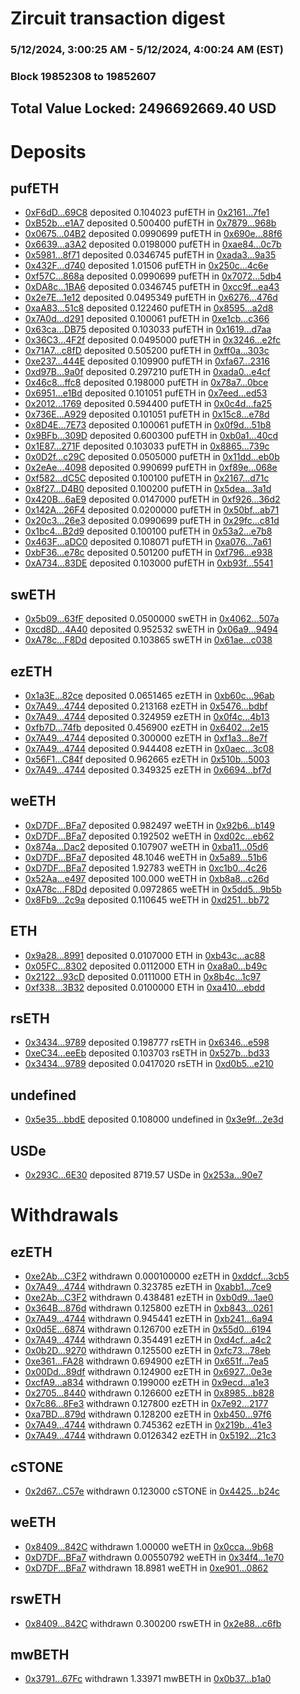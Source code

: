 # Zircuit transaction digest
### 5/12/2024, 3:00:25 AM - 5/12/2024, 4:00:24 AM (EST)
### Block 19852308 to 19852607

## Total Value Locked: 2496692669.40 USD

# Deposits
## pufETH
- [0xF6dD...69C8](https://etherscan.io/address/0xF6dD2dBb0c6C03AcD292E9F059402405181F69C8) deposited 0.104023 pufETH in [0x2161...7fe1](https://etherscan.io/tx/0xF6dD2dBb0c6C03AcD292E9F059402405181F69C8)
- [0xB52b...e1A7](https://etherscan.io/address/0xB52bA587b8B27AC3F9b842dd2075aec1A150e1A7) deposited 0.500400 pufETH in [0x7879...968b](https://etherscan.io/tx/0xB52bA587b8B27AC3F9b842dd2075aec1A150e1A7)
- [0x0675...04B2](https://etherscan.io/address/0x06756D8F2A9a2834245a9ccE13Bab8106a0504B2) deposited 0.0990699 pufETH in [0x690e...88f6](https://etherscan.io/tx/0x06756D8F2A9a2834245a9ccE13Bab8106a0504B2)
- [0x6639...a3A2](https://etherscan.io/address/0x6639B6C0a1F359E8b7BE5bBD5cf8809b1f3Ba3A2) deposited 0.0198000 pufETH in [0xae84...0c7b](https://etherscan.io/tx/0x6639B6C0a1F359E8b7BE5bBD5cf8809b1f3Ba3A2)
- [0x5981...8f71](https://etherscan.io/address/0x5981C54b3507b40F433CA55c85360F2267A18f71) deposited 0.0346745 pufETH in [0xada3...9a35](https://etherscan.io/tx/0x5981C54b3507b40F433CA55c85360F2267A18f71)
- [0x432F...d740](https://etherscan.io/address/0x432FCd67815D5cC72808A7815a02373FDEE7d740) deposited 1.01506 pufETH in [0x250c...4c6e](https://etherscan.io/tx/0x432FCd67815D5cC72808A7815a02373FDEE7d740)
- [0xf57C...868a](https://etherscan.io/address/0xf57CCE6A7a6ad5d04aD867e26f56fb66DF0F868a) deposited 0.0990699 pufETH in [0x7072...5db4](https://etherscan.io/tx/0xf57CCE6A7a6ad5d04aD867e26f56fb66DF0F868a)
- [0xDA8c...1BA6](https://etherscan.io/address/0xDA8cd1190b0bE3851022603163507121d1361BA6) deposited 0.0346745 pufETH in [0xcc9f...ea43](https://etherscan.io/tx/0xDA8cd1190b0bE3851022603163507121d1361BA6)
- [0x2e7E...1e12](https://etherscan.io/address/0x2e7E74419B4da0b62A4a81917A5d5F23631E1e12) deposited 0.0495349 pufETH in [0x6276...476d](https://etherscan.io/tx/0x2e7E74419B4da0b62A4a81917A5d5F23631E1e12)
- [0xaA83...51c8](https://etherscan.io/address/0xaA83f9e821c3cA958E94F032E67DfEa103E851c8) deposited 0.122460 pufETH in [0x8595...a2d8](https://etherscan.io/tx/0xaA83f9e821c3cA958E94F032E67DfEa103E851c8)
- [0x7A0d...d291](https://etherscan.io/address/0x7A0d8fDE35CCbBFd6bb9D4Cfd7Eca4805925d291) deposited 0.100061 pufETH in [0xe1cb...c366](https://etherscan.io/tx/0x7A0d8fDE35CCbBFd6bb9D4Cfd7Eca4805925d291)
- [0x63ca...DB75](https://etherscan.io/address/0x63ca3D524C09aD5D1D5949B58245a8dF7973DB75) deposited 0.103033 pufETH in [0x1619...d7aa](https://etherscan.io/tx/0x63ca3D524C09aD5D1D5949B58245a8dF7973DB75)
- [0x36C3...4F2f](https://etherscan.io/address/0x36C3229f58C0FA5547Af4eAd89dE2Ff283024F2f) deposited 0.0495000 pufETH in [0x3246...e2fc](https://etherscan.io/tx/0x36C3229f58C0FA5547Af4eAd89dE2Ff283024F2f)
- [0x71A7...c8fD](https://etherscan.io/address/0x71A70e646B3898dd058b4A7B82844Bc48cF2c8fD) deposited 0.505200 pufETH in [0xff0a...303c](https://etherscan.io/tx/0x71A70e646B3898dd058b4A7B82844Bc48cF2c8fD)
- [0xe237...444E](https://etherscan.io/address/0xe2372188D11156816A12a96858a0D2CD0AF8444E) deposited 0.109900 pufETH in [0xfa67...2316](https://etherscan.io/tx/0xe2372188D11156816A12a96858a0D2CD0AF8444E)
- [0xd97B...9a0f](https://etherscan.io/address/0xd97B139a8341BD6F1D923c0a1045813FAb899a0f) deposited 0.297210 pufETH in [0xada0...e4cf](https://etherscan.io/tx/0xd97B139a8341BD6F1D923c0a1045813FAb899a0f)
- [0x46c8...ffc8](https://etherscan.io/address/0x46c88Eae4c4a85C1f4DcBbA59E0A0C5B5DB2ffc8) deposited 0.198000 pufETH in [0x78a7...0bce](https://etherscan.io/tx/0x46c88Eae4c4a85C1f4DcBbA59E0A0C5B5DB2ffc8)
- [0x6951...e1Bd](https://etherscan.io/address/0x6951fd2b95999d0F45Fc5422F7eF5cc2E55fe1Bd) deposited 0.101051 pufETH in [0x7eed...ed53](https://etherscan.io/tx/0x6951fd2b95999d0F45Fc5422F7eF5cc2E55fe1Bd)
- [0x2012...1769](https://etherscan.io/address/0x2012e7d3DD25ca77BF5e5e3a9b516345E65E1769) deposited 0.594400 pufETH in [0x0c4d...fa25](https://etherscan.io/tx/0x2012e7d3DD25ca77BF5e5e3a9b516345E65E1769)
- [0x736E...A929](https://etherscan.io/address/0x736EE9487cF2E5F4353295d45d69b1bE7d72A929) deposited 0.101051 pufETH in [0x15c8...e78d](https://etherscan.io/tx/0x736EE9487cF2E5F4353295d45d69b1bE7d72A929)
- [0x8D4E...7E73](https://etherscan.io/address/0x8D4E2db4CE2300ec63124faC726832690e437E73) deposited 0.100061 pufETH in [0x0f9d...51b8](https://etherscan.io/tx/0x8D4E2db4CE2300ec63124faC726832690e437E73)
- [0x9BFb...309D](https://etherscan.io/address/0x9BFb81092174A6E34c5D99ba984958A5439E309D) deposited 0.600300 pufETH in [0xb0a1...40cd](https://etherscan.io/tx/0x9BFb81092174A6E34c5D99ba984958A5439E309D)
- [0x1E87...271F](https://etherscan.io/address/0x1E870b414C7B62EEb881921B838Cd4C3115A271F) deposited 0.103033 pufETH in [0x8865...739c](https://etherscan.io/tx/0x1E870b414C7B62EEb881921B838Cd4C3115A271F)
- [0x0D2f...c29C](https://etherscan.io/address/0x0D2f0a14912BcdCE1562bdc44253b28F6cEAc29C) deposited 0.0505000 pufETH in [0x11dd...eb0b](https://etherscan.io/tx/0x0D2f0a14912BcdCE1562bdc44253b28F6cEAc29C)
- [0x2eAe...4098](https://etherscan.io/address/0x2eAeB7AcF4F1E2C9981e416652e2b5eb0Cd24098) deposited 0.990699 pufETH in [0xf89e...068e](https://etherscan.io/tx/0x2eAeB7AcF4F1E2C9981e416652e2b5eb0Cd24098)
- [0xf582...dC5C](https://etherscan.io/address/0xf5824f4369530E132946052bB6A7d7bf9Aa7dC5C) deposited 0.100100 pufETH in [0x2167...d71c](https://etherscan.io/tx/0xf5824f4369530E132946052bB6A7d7bf9Aa7dC5C)
- [0x8f27...D4B0](https://etherscan.io/address/0x8f27a15290C754D4f39145178032a29f76eDD4B0) deposited 0.100200 pufETH in [0x5dea...3a1d](https://etherscan.io/tx/0x8f27a15290C754D4f39145178032a29f76eDD4B0)
- [0x420B...6aE9](https://etherscan.io/address/0x420B0358371Bd772aa7C3B23c8077afB1daD6aE9) deposited 0.0147000 pufETH in [0xf926...36d2](https://etherscan.io/tx/0x420B0358371Bd772aa7C3B23c8077afB1daD6aE9)
- [0x142A...26F4](https://etherscan.io/address/0x142A67e7231C4d93C99EC90237827A5f5d3926F4) deposited 0.0200000 pufETH in [0x50bf...ab71](https://etherscan.io/tx/0x142A67e7231C4d93C99EC90237827A5f5d3926F4)
- [0x20c3...26e3](https://etherscan.io/address/0x20c34976Eb9b5712BB5023490A7Df5c495d226e3) deposited 0.0990699 pufETH in [0x29fc...c81d](https://etherscan.io/tx/0x20c34976Eb9b5712BB5023490A7Df5c495d226e3)
- [0x1bc4...B2d9](https://etherscan.io/address/0x1bc450F4B1E4eC7b50c1B187D47d1d91E0D5B2d9) deposited 0.100100 pufETH in [0x53a2...e7b8](https://etherscan.io/tx/0x1bc450F4B1E4eC7b50c1B187D47d1d91E0D5B2d9)
- [0x463F...aDC0](https://etherscan.io/address/0x463F3c43ECf66b9E5d42B961Db09f3abA3f2aDC0) deposited 0.108071 pufETH in [0xa076...7a61](https://etherscan.io/tx/0x463F3c43ECf66b9E5d42B961Db09f3abA3f2aDC0)
- [0xbF36...e78c](https://etherscan.io/address/0xbF36Aa0606Df17eC21F5B58DeE6fE0ADCfcBe78c) deposited 0.501200 pufETH in [0xf796...e938](https://etherscan.io/tx/0xbF36Aa0606Df17eC21F5B58DeE6fE0ADCfcBe78c)
- [0xA734...83DE](https://etherscan.io/address/0xA734191E1B194f5095C553Bc682e1B224B4683DE) deposited 0.103000 pufETH in [0xb93f...5541](https://etherscan.io/tx/0xA734191E1B194f5095C553Bc682e1B224B4683DE)
## swETH
- [0x5b09...63fF](https://etherscan.io/address/0x5b095d11666b2009b135b08296dacBed15eC63fF) deposited 0.0500000 swETH in [0x4062...507a](https://etherscan.io/tx/0x5b095d11666b2009b135b08296dacBed15eC63fF)
- [0xcd8D...4A40](https://etherscan.io/address/0xcd8DFc91B79c8060173DF7f54efcFD45201b4A40) deposited 0.952532 swETH in [0x06a9...9494](https://etherscan.io/tx/0xcd8DFc91B79c8060173DF7f54efcFD45201b4A40)
- [0xA78c...F8Dd](https://etherscan.io/address/0xA78cf16962e94E1883b70f18C4E80a7D2862F8Dd) deposited 0.103865 swETH in [0x61ae...c038](https://etherscan.io/tx/0xA78cf16962e94E1883b70f18C4E80a7D2862F8Dd)
## ezETH
- [0x1a3E...82ce](https://etherscan.io/address/0x1a3E97f3176C00F09faa9482604fe2180b0082ce) deposited 0.0651465 ezETH in [0xb60c...96ab](https://etherscan.io/tx/0x1a3E97f3176C00F09faa9482604fe2180b0082ce)
- [0x7A49...4744](https://etherscan.io/address/0x7A493Be5c2ce014cD049Bf178a1ac0Db1B434744) deposited 0.213168 ezETH in [0x5476...bdbf](https://etherscan.io/tx/0x7A493Be5c2ce014cD049Bf178a1ac0Db1B434744)
- [0x7A49...4744](https://etherscan.io/address/0x7A493Be5c2ce014cD049Bf178a1ac0Db1B434744) deposited 0.324959 ezETH in [0x0f4c...4b13](https://etherscan.io/tx/0x7A493Be5c2ce014cD049Bf178a1ac0Db1B434744)
- [0xfb7D...74fb](https://etherscan.io/address/0xfb7D81186FE14cb4f3f8A5376eC2e10206df74fb) deposited 0.456900 ezETH in [0x6402...2e15](https://etherscan.io/tx/0xfb7D81186FE14cb4f3f8A5376eC2e10206df74fb)
- [0x7A49...4744](https://etherscan.io/address/0x7A493Be5c2ce014cD049Bf178a1ac0Db1B434744) deposited 0.300000 ezETH in [0xf1a3...8e7f](https://etherscan.io/tx/0x7A493Be5c2ce014cD049Bf178a1ac0Db1B434744)
- [0x7A49...4744](https://etherscan.io/address/0x7A493Be5c2ce014cD049Bf178a1ac0Db1B434744) deposited 0.944408 ezETH in [0x0aec...3c08](https://etherscan.io/tx/0x7A493Be5c2ce014cD049Bf178a1ac0Db1B434744)
- [0x56F1...C84f](https://etherscan.io/address/0x56F1EADe8Bff45453ba693BA58eFDF8c03CbC84f) deposited 0.962665 ezETH in [0x510b...5003](https://etherscan.io/tx/0x56F1EADe8Bff45453ba693BA58eFDF8c03CbC84f)
- [0x7A49...4744](https://etherscan.io/address/0x7A493Be5c2ce014cD049Bf178a1ac0Db1B434744) deposited 0.349325 ezETH in [0x6694...bf7d](https://etherscan.io/tx/0x7A493Be5c2ce014cD049Bf178a1ac0Db1B434744)
## weETH
- [0xD7DF...BFa7](https://etherscan.io/address/0xD7DF7E085214743530afF339aFC420c7c720BFa7) deposited 0.982497 weETH in [0x92b6...b149](https://etherscan.io/tx/0xD7DF7E085214743530afF339aFC420c7c720BFa7)
- [0xD7DF...BFa7](https://etherscan.io/address/0xD7DF7E085214743530afF339aFC420c7c720BFa7) deposited 0.192502 weETH in [0xd02c...eb62](https://etherscan.io/tx/0xD7DF7E085214743530afF339aFC420c7c720BFa7)
- [0x874a...Dac2](https://etherscan.io/address/0x874aD1716B4a7C5c2A631559A674e1C55821Dac2) deposited 0.107907 weETH in [0xba11...05d6](https://etherscan.io/tx/0x874aD1716B4a7C5c2A631559A674e1C55821Dac2)
- [0xD7DF...BFa7](https://etherscan.io/address/0xD7DF7E085214743530afF339aFC420c7c720BFa7) deposited 48.1046 weETH in [0x5a89...51b6](https://etherscan.io/tx/0xD7DF7E085214743530afF339aFC420c7c720BFa7)
- [0xD7DF...BFa7](https://etherscan.io/address/0xD7DF7E085214743530afF339aFC420c7c720BFa7) deposited 1.92783 weETH in [0xc1b0...4c26](https://etherscan.io/tx/0xD7DF7E085214743530afF339aFC420c7c720BFa7)
- [0x52Aa...e497](https://etherscan.io/address/0x52Aa899454998Be5b000Ad077a46Bbe360F4e497) deposited 100.000 weETH in [0xb8a8...c26d](https://etherscan.io/tx/0x52Aa899454998Be5b000Ad077a46Bbe360F4e497)
- [0xA78c...F8Dd](https://etherscan.io/address/0xA78cf16962e94E1883b70f18C4E80a7D2862F8Dd) deposited 0.0972865 weETH in [0x5dd5...9b5b](https://etherscan.io/tx/0xA78cf16962e94E1883b70f18C4E80a7D2862F8Dd)
- [0x8Fb9...2c9a](https://etherscan.io/address/0x8Fb9eA99561109B44f961868cb78125cfF882c9a) deposited 0.110645 weETH in [0xd251...bb72](https://etherscan.io/tx/0x8Fb9eA99561109B44f961868cb78125cfF882c9a)
## ETH
- [0x9a28...8991](https://etherscan.io/address/0x9a2880da440043cFe59e7C3a856b40eBAa218991) deposited 0.0107000 ETH in [0xb43c...ac88](https://etherscan.io/tx/0x9a2880da440043cFe59e7C3a856b40eBAa218991)
- [0x05FC...8302](https://etherscan.io/address/0x05FCB01BA714382C4290C925E9E76b0F80e98302) deposited 0.0112000 ETH in [0xa8a0...b49c](https://etherscan.io/tx/0x05FCB01BA714382C4290C925E9E76b0F80e98302)
- [0x2122...93cD](https://etherscan.io/address/0x2122fA2Ef34d2500ea833913D87BD14df6e293cD) deposited 0.0111000 ETH in [0x8b4c...1c97](https://etherscan.io/tx/0x2122fA2Ef34d2500ea833913D87BD14df6e293cD)
- [0xf338...3B32](https://etherscan.io/address/0xf3387800aEEd11eb53cA12b6A8c8DFd5736E3B32) deposited 0.0100000 ETH in [0xa410...ebdd](https://etherscan.io/tx/0xf3387800aEEd11eb53cA12b6A8c8DFd5736E3B32)
## rsETH
- [0x3434...9789](https://etherscan.io/address/0x34349c5569e7B846c3558961552D2202760A9789) deposited 0.198777 rsETH in [0x6346...e598](https://etherscan.io/tx/0x34349c5569e7B846c3558961552D2202760A9789)
- [0xeC34...eeEb](https://etherscan.io/address/0xeC345F61ebb728e19030BE454BfFfb8e410feeEb) deposited 0.103703 rsETH in [0x527b...bd33](https://etherscan.io/tx/0xeC345F61ebb728e19030BE454BfFfb8e410feeEb)
- [0x3434...9789](https://etherscan.io/address/0x34349c5569e7B846c3558961552D2202760A9789) deposited 0.0417020 rsETH in [0xd0b5...e210](https://etherscan.io/tx/0x34349c5569e7B846c3558961552D2202760A9789)
## undefined
- [0x5e35...bbdE](https://etherscan.io/address/0x5e3537F7F00a25c55875f4A3E52E08125f5bbbdE) deposited 0.108000 undefined in [0x3e9f...2e3d](https://etherscan.io/tx/0x5e3537F7F00a25c55875f4A3E52E08125f5bbbdE)
## USDe
- [0x293C...6E30](https://etherscan.io/address/0x293C6937D8D82e05B01335F7B33FBA0c8e256E30) deposited 8719.57 USDe in [0x253a...90e7](https://etherscan.io/tx/0x293C6937D8D82e05B01335F7B33FBA0c8e256E30)
# Withdrawals
## ezETH
- [0xe2Ab...C3F2](https://etherscan.io/address/0xe2Ab42F7b4165dc2Dabf1706a780e3808212C3F2) withdrawn 0.000100000 ezETH in [0xddcf...3cb5](https://etherscan.io/tx/0xe2Ab42F7b4165dc2Dabf1706a780e3808212C3F2)
- [0x7A49...4744](https://etherscan.io/address/0x7A493Be5c2ce014cD049Bf178a1ac0Db1B434744) withdrawn 0.323785 ezETH in [0xabb1...7ce9](https://etherscan.io/tx/0x7A493Be5c2ce014cD049Bf178a1ac0Db1B434744)
- [0xe2Ab...C3F2](https://etherscan.io/address/0xe2Ab42F7b4165dc2Dabf1706a780e3808212C3F2) withdrawn 0.438481 ezETH in [0xb0d9...1ae0](https://etherscan.io/tx/0xe2Ab42F7b4165dc2Dabf1706a780e3808212C3F2)
- [0x364B...876d](https://etherscan.io/address/0x364B975cC19B3b8bE737c20437EF254B672c876d) withdrawn 0.125800 ezETH in [0xb843...0261](https://etherscan.io/tx/0x364B975cC19B3b8bE737c20437EF254B672c876d)
- [0x7A49...4744](https://etherscan.io/address/0x7A493Be5c2ce014cD049Bf178a1ac0Db1B434744) withdrawn 0.945441 ezETH in [0xb241...6a94](https://etherscan.io/tx/0x7A493Be5c2ce014cD049Bf178a1ac0Db1B434744)
- [0x0d5E...6874](https://etherscan.io/address/0x0d5E4AEd929736c91d59aeC884d99873E1186874) withdrawn 0.126700 ezETH in [0x55d0...6194](https://etherscan.io/tx/0x0d5E4AEd929736c91d59aeC884d99873E1186874)
- [0x7A49...4744](https://etherscan.io/address/0x7A493Be5c2ce014cD049Bf178a1ac0Db1B434744) withdrawn 0.354491 ezETH in [0xd4cf...a4c2](https://etherscan.io/tx/0x7A493Be5c2ce014cD049Bf178a1ac0Db1B434744)
- [0x0b2D...9270](https://etherscan.io/address/0x0b2D1572b7220B129672cf8d3b9ab25D28629270) withdrawn 0.125500 ezETH in [0xfc73...78eb](https://etherscan.io/tx/0x0b2D1572b7220B129672cf8d3b9ab25D28629270)
- [0xe361...FA28](https://etherscan.io/address/0xe3615C57339377Ca83B2A12a8cE30275c655FA28) withdrawn 0.694900 ezETH in [0x651f...7ea5](https://etherscan.io/tx/0xe3615C57339377Ca83B2A12a8cE30275c655FA28)
- [0x00Dd...89df](https://etherscan.io/address/0x00Dd66354C7e0B0670d62062c37eFF645eaa89df) withdrawn 0.124900 ezETH in [0x6927...0e3e](https://etherscan.io/tx/0x00Dd66354C7e0B0670d62062c37eFF645eaa89df)
- [0xcfA9...a834](https://etherscan.io/address/0xcfA9A999Cd43C372A218B7185C694F4640cfa834) withdrawn 0.199000 ezETH in [0x9ecd...a1e3](https://etherscan.io/tx/0xcfA9A999Cd43C372A218B7185C694F4640cfa834)
- [0x2705...8440](https://etherscan.io/address/0x2705381472260Dd3F4117e251BCe4cd2aec88440) withdrawn 0.126600 ezETH in [0x8985...b828](https://etherscan.io/tx/0x2705381472260Dd3F4117e251BCe4cd2aec88440)
- [0x7c86...8Fe3](https://etherscan.io/address/0x7c8604067f94edD2248829602478C656BFd48Fe3) withdrawn 0.127800 ezETH in [0x7e92...2177](https://etherscan.io/tx/0x7c8604067f94edD2248829602478C656BFd48Fe3)
- [0xa7BD...879d](https://etherscan.io/address/0xa7BD0f8B41cd9ABD4B865Ee81031E4EAE942879d) withdrawn 0.128200 ezETH in [0xb450...97f6](https://etherscan.io/tx/0xa7BD0f8B41cd9ABD4B865Ee81031E4EAE942879d)
- [0x7A49...4744](https://etherscan.io/address/0x7A493Be5c2ce014cD049Bf178a1ac0Db1B434744) withdrawn 0.745362 ezETH in [0x219b...41e3](https://etherscan.io/tx/0x7A493Be5c2ce014cD049Bf178a1ac0Db1B434744)
- [0x7A49...4744](https://etherscan.io/address/0x7A493Be5c2ce014cD049Bf178a1ac0Db1B434744) withdrawn 0.0126342 ezETH in [0x5192...21c3](https://etherscan.io/tx/0x7A493Be5c2ce014cD049Bf178a1ac0Db1B434744)
## cSTONE
- [0x2d67...C57e](https://etherscan.io/address/0x2d67d57772bde754101e7d625DB568087bfbC57e) withdrawn 0.123000 cSTONE in [0x4425...b24c](https://etherscan.io/tx/0x2d67d57772bde754101e7d625DB568087bfbC57e)
## weETH
- [0x8409...842C](https://etherscan.io/address/0x8409BE8Aedc057D59cC7B0d53aBcE88590BB842C) withdrawn 1.00000 weETH in [0x0cca...9b68](https://etherscan.io/tx/0x8409BE8Aedc057D59cC7B0d53aBcE88590BB842C)
- [0xD7DF...BFa7](https://etherscan.io/address/0xD7DF7E085214743530afF339aFC420c7c720BFa7) withdrawn 0.00550792 weETH in [0x34f4...1e70](https://etherscan.io/tx/0xD7DF7E085214743530afF339aFC420c7c720BFa7)
- [0xD7DF...BFa7](https://etherscan.io/address/0xD7DF7E085214743530afF339aFC420c7c720BFa7) withdrawn 18.8981 weETH in [0xe901...0862](https://etherscan.io/tx/0xD7DF7E085214743530afF339aFC420c7c720BFa7)
## rswETH
- [0x8409...842C](https://etherscan.io/address/0x8409BE8Aedc057D59cC7B0d53aBcE88590BB842C) withdrawn 0.300200 rswETH in [0x2e88...c6fb](https://etherscan.io/tx/0x8409BE8Aedc057D59cC7B0d53aBcE88590BB842C)
## mwBETH
- [0x3791...67Fc](https://etherscan.io/address/0x3791655A10cE86c3A4a23a7B7b5Fef7E1b0C67Fc) withdrawn 1.33971 mwBETH in [0x0b37...b1a0](https://etherscan.io/tx/0x3791655A10cE86c3A4a23a7B7b5Fef7E1b0C67Fc)
